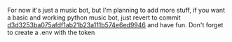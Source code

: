 For now it's just a music bot, but I'm planning to add more stuff, if you want a basic and working python music bot, just revert to commit [d3d3253ba075afdf1ab21b23a111b574e6ed9946](https://github.com/bolo422/discord-bot-dj-bolo/tree/d3d3253ba075afdf1ab21b23a111b574e6ed9946) and have fun. Don't forget to create a .env with the token
